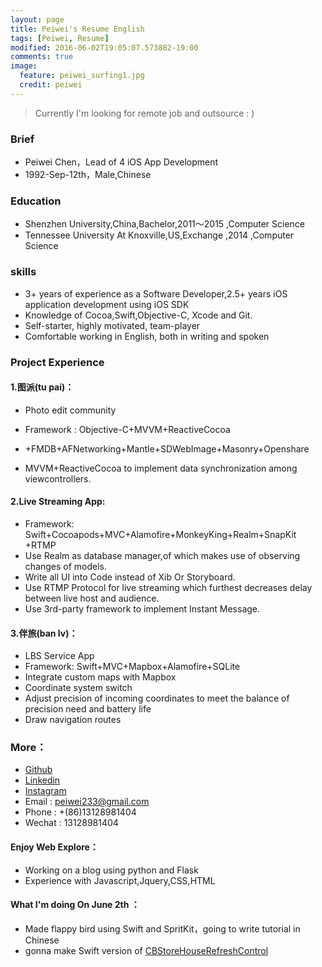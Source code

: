 ```yaml
---
layout: page
title: Peiwei's Resume English
tags: [Peiwei, Resume]
modified: 2016-06-02T19:05:07.573882-19:00
comments: true
image:
  feature: peiwei_surfing1.jpg
  credit: peiwei
---
```



> Currently I'm looking for remote job and outsource : )

 
### Brief	
* Peiwei Chen，Lead of 4 iOS App Development
* 1992-Sep-12th，Male,Chinese

### Education
* Shenzhen University,China,Bachelor,2011～2015 ,Computer Science
* Tennessee University At Knoxville,US,Exchange ,2014 ,Computer Science

### skills
* 3+ years of experience as a Software Developer,2.5+ years iOS application development using iOS SDK
* 	Knowledge of Cocoa,Swift,Objective-C, Xcode and Git.
* 	Self-starter, highly motivated, team-player
* 	Comfortable working in English, both in writing and spoken
	
	
### Project Experience  

#### 1.图派(tu pai)：
* Photo edit community
* Framework : Objective-C+MVVM+ReactiveCocoa
* +FMDB+AFNetworking+Mantle+SDWebImage+Masonry+Openshare

* MVVM+ReactiveCocoa to implement data synchronization among viewcontrollers.

#### 2.Live Streaming App: 
* Framework: Swift+Cocoapods+MVC+Alamofire+MonkeyKing+Realm+SnapKit +RTMP
* Use Realm as database manager,of which makes use of observing changes of models.
* Write all UI into Code instead of Xib Or Storyboard.
* Use RTMP Protocol for live streaming which furthest decreases delay between live host and audience.
* Use 3rd-party framework to implement Instant Message.


#### 3.伴旅(ban lv)：
* LBS Service App
* Framework: Swift+MVC+Mapbox+Alamofire+SQLite
* Integrate custom maps with Mapbox
* Coordinate system switch
* Adjust precision of incoming coordinates  to meet the balance of precision need and battery life
* Draw navigation routes



### More：

* <a markdown="0" href="https://github.com/peiweichen">Github</a>
* <a markdown="0" href="www.linkedin.com/in/peiwei233">Linkedin</a>
* <a markdown="0" href="https://www.instagram.com/peiweichen/">Instagram</a>
* Email    : peiwei233@gmail.com
* Phone   : +(86)13128981404
* Wechat : 13128981404




#### Enjoy Web Explore：
* Working on a blog using python and Flask
* Experience with Javascript,Jquery,CSS,HTML

#### What I'm doing On June 2th ：
* Made flappy bird using Swift and SpritKit，going to write tutorial in Chinese
* gonna make Swift version of <a markdown="0" href="https://github.com/coolbeet/CBStoreHouseRefreshControl">CBStoreHouseRefreshControl</a>


